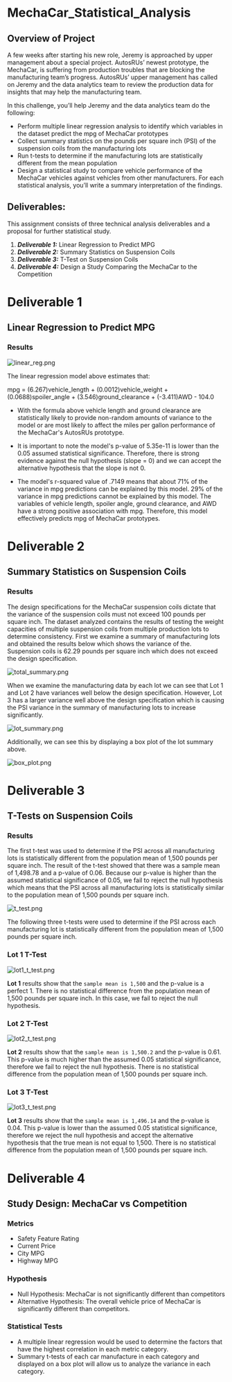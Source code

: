 # MechaCar_Statistical_Analysis

## Overview of Project
A few weeks after starting his new role, Jeremy is approached by upper management about a special project. AutosRUs’ newest prototype, the MechaCar, is suffering from production troubles that are blocking the manufacturing team’s progress. AutosRUs’ upper management has called on Jeremy and the data analytics team to review the production data for insights that may help the manufacturing team.

In this challenge, you’ll help Jeremy and the data analytics team do the following:

* Perform multiple linear regression analysis to identify which variables in the dataset predict the mpg of MechaCar prototypes
* Collect summary statistics on the pounds per square inch (PSI) of the suspension coils from the manufacturing lots
* Run t-tests to determine if the manufacturing lots are statistically different from the mean population
* Design a statistical study to compare vehicle performance of the MechaCar vehicles against vehicles from other manufacturers. For each statistical analysis, you’ll write a summary interpretation of the findings.

## Deliverables:
This assignment consists of three technical analysis deliverables and a proposal for further statistical study.

1. ***Deliverable 1:*** Linear Regression to Predict MPG
2. ***Deliverable 2:*** Summary Statistics on Suspension Coils
3. ***Deliverable 3:*** T-Test on Suspension Coils
4. ***Deliverable 4:*** Design a Study Comparing the MechaCar to the Competition

# Deliverable 1
## Linear Regression to Predict MPG
### Results

![linear_reg.png](/Results/linear_reg.png)

The linear regression model above estimates that:

mpg = (6.267)vehicle_length + (0.0012)vehicle_weight + (0.0688)spoiler_angle + (3.546)ground_clearance + (-3.411)AWD - 104.0

* With the formula above vehicle length and ground clearance are statistically likely to provide non-random amounts of variance to the model or are most likely to affect the miles per gallon performance of the MechaCar's AutosRUs prototype.

* It is important to note the model's p-value of 5.35e-11 is lower than the 0.05 assumed statistical significance. Therefore, there is strong evidence against the null hypothesis (slope = 0) and we can accept the alternative hypothesis that the slope is not 0.

* The model's r-squared value of .7149 means that about 71% of the variance in mpg predictions can be explained by this model. 29% of the variance in mpg predictions cannot be explained by this model. The variables of vehicle length, spoiler angle, ground clearance, and AWD have a strong positive association with mpg. Therefore, this model effectively predicts mpg of MechaCar prototypes.

# Deliverable 2
## Summary Statistics on Suspension Coils
### Results

The design specifications for the MechaCar suspension coils dictate that the variance of the suspension coils must not exceed 100 pounds per square inch. The dataset analyzed contains the results of testing the weight capacities of multiple suspension coils from multiple production lots to determine consistency. First we examine a summary of manufacturing lots and obtained the results below which shows the variance of the. Suspension coils is 62.29 pounds per square inch which does not exceed the design specification.

![total_summary.png](/Results/total_summary.png)

When we examine the manufacturing data by each lot we can see that Lot 1 and Lot 2 have variances well below the design specification. However, Lot 3 has a larger variance well above the design specification which is causing the PSI variance in the summary of manufacturing lots to increase significantly. 

![lot_summary.png](/Results/lot_summary.png)

Additionally, we can see this by displaying a box plot of the lot summary above. 

![box_plot.png](/Results/box_plot.png)

# Deliverable 3
## T-Tests on Suspension Coils
### Results

The first t-test was used to determine if the PSI across all manufacturing lots is statistically different from the population mean of 1,500 pounds per square inch. The result of the t-test showed that there was a sample mean of 1,498.78 and a p-value of 0.06. Because our p-value is higher than the assumed statistical significance of 0.05, we fail to reject the null hypothesis which means that the PSI across all manufacturing lots is statistically similar to the population mean of 1,500 pounds per square inch.

![t_test.png](/Results/t_test.png)

The following three t-tests were used to determine if the PSI across each manufacturing lot is statistically different from the population mean of 1,500 pounds per square inch. 

### Lot 1 T-Test

![lot1_t_test.png](/Results/lot1_t_test.png)

**Lot 1** results show that the ```sample mean is 1,500``` and the p-value is a perfect 1. There is no statistical difference from the population mean of 1,500 pounds per square inch. In this case, we fail to reject the null hypothesis.

### Lot 2 T-Test

![lot2_t_test.png](/Results/lot2_t_test.png)

**Lot 2** results show that the ```sample mean is 1,500.2``` and the p-value is 0.61. This p-value is much higher than the assumed 0.05 statistical significance, therefore we fail to reject the null hypothesis. There is no statistical difference from the population mean of 1,500 pounds per square inch.


### Lot 3 T-Test

![lot3_t_test.png](/Results/lot3_t_test.png)

**Lot 3** results show that the ```sample mean is 1,496.14``` and the p-value is 0.04. This p-value is lower than the assumed 0.05 statistical significance, therefore we reject the null hypothesis and accept the alternative hypothesis that the true mean is not equal to 1,500. There is no statistical difference from the population mean of 1,500 pounds per square inch.


# Deliverable 4
## Study Design: MechaCar vs Competition

### Metrics 

*  Safety Feature Rating
*  Current Price
*  City MPG
*  Highway MPG

### Hypothesis

* Null Hypothesis: MechaCar is not significantly different than competitors
* Alternative Hypothesis: The overall vehicle price of MechaCar is significantly different than competitors.

### Statistical Tests

* A multiple linear regression would be used to determine the factors that have the highest correlation in each metric category. 
* Summary t-tests of each car manufacture in each category and displayed on a box plot will allow us to analyze the variance in each category. 
